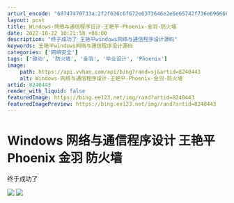 ```yaml
---
arturl_encode: "68747470733a:2f2f626c6f672e6373646e2e6e65742f736e69666674696765:722f61727469636c652f64657461696c732f38323430343433"
layout: post
title: Windows-网络与通信程序设计-王艳平-Phoenix-金羽-防火墙
date: 2022-10-22 10:21:58 +08:00
description: "终于成功了_王艳平windows网络与通信程序设计源码"
keywords: 王艳平windows网络与通信程序设计源码
categories: ['网络安全']
tags: ['驱动', '防火墙', '金羽', '毕业设计', 'Phoenix']
image:
    path: https://api.vvhan.com/api/bing?rand=sj&artid=8240443
    alt: Windows-网络与通信程序设计-王艳平-Phoenix-金羽-防火墙
artid: 8240443
render_with_liquid: false
featuredImage: https://bing.ee123.net/img/rand?artid=8240443
featuredImagePreview: https://bing.ee123.net/img/rand?artid=8240443
---
```


# Windows 网络与通信程序设计 王艳平 Phoenix 金羽 防火墙

终于成功了

![](https://img-my.csdn.net/uploads/201211/29/1354182697_7813.PNG)
![](https://img-my.csdn.net/uploads/201211/29/1354182704_9154.PNG)